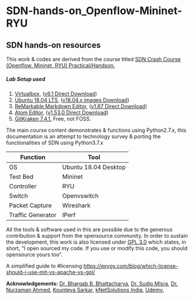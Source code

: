 # SDN-hands-on_Openflow-Mininet-RYU
SDN hands-on resources
---------------------------------------

This work & codes are derived from the course titled [SDN Crash Course (Openflow, Mininet, RYU) Practical/Handson.](https://www.udemy.com/course/beginners-sdn-course-with-ryu-controller-practical-handson/)
##### Lab Setup used
1. [Virtualbox](https://www.virtualbox.org/wiki/Changelog-6.1), ([v6.1 Direct Download](https://download.virtualbox.org/virtualbox/6.1.14/virtualbox-6.1_6.1.14-140239~Ubuntu~bionic_amd64.deb))
2. [Ubuntu 18.04 LTS](http://releases.ubuntu.com/18.04/), ([v18.04.x images Download](https://www.linuxvmimages.com/images/ubuntu-1804/))
3. [ReMarkable Markdown Editor](https://remarkableapp.github.io/linux/download.html), ([v1.87 Direct Download](https://remarkableapp.github.io/files/remarkable_1.87_all.deb))
4. [Atom Editor](https://atom.io/), ([v1.53.0 Direct Download](https://github.com/atom/atom/releases/download/v1.53.0/atom-amd64.deb))
5. [GitKraken 7.4.1.](https://www.gitkraken.com/download) Free, not FOSS.


The main course content demonstrates & functions using Python2.7.x, this documentation is an attempt to technology survey & porting the functionalities of SDN using Python3.7.x

Function | Tool
-------- | --------------
OS | Ubuntu 18.04 Desktop
Test Bed	| Mininet
Controller |	RYU
Switch	| Openvswitch
Packet Capture |	Wireshark
Traffic Generator |	IPerf

All the tools & software used in this are possible due to the generous contribution & support from the opensource community. In order to sustain the development, this work is also licensed under [GPL 3.0](https://github.com/biplabro/SDN-Crash-Course_Openflow-Mininet-RYU/blob/master/LICENSE) which states, in short, “I open sourced my code. If you use or modify this code, you should opensource yours too”.

A simplified guide to #licensing https://exygy.com/blog/which-license-should-i-use-mit-vs-apache-vs-gpl/

**Acknowledgements:**
[Dr. Bhargab B. Bhattacharya](https://www.isical.ac.in/~bhargab/),
[Dr. Sudip Misra](https://cse.iitkgp.ac.in/~smisra/),
[Dr. Nurzaman Ahmed](https://nurzaman7.github.io/),
[Kounteya Sarkar](https://www.researchgate.net/profile/Kounteya_Sarkar),
[kNetSolutions India](https://knetsolutions.in/),
[Udemy](https://about.udemy.com/),
